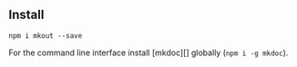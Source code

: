 ## Install

```
npm i mkout --save
```

For the command line interface install [mkdoc][] globally (`npm i -g mkdoc`).
